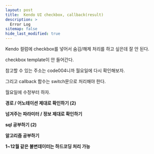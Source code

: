 ```yaml
---
layout: post
title:  Kendo UI checkbox, callback(result)
description: >
  Error Log
sitemap: false
hide_last_modified: true
---
```



Kendo 컬럼에 checkbox를 넣어서 숨김/해제 처리를 하고 싶은데 잘 안 된다.

checkbox template이 안 들어간다.

참고할 수 있는 주소는 code004니까 월요일에 다시 확인해보자.

그리고 callback 함수는 switch문으로 처리해야 한다.

월요일에 수정부터 하자.



**경로 / 어노테이션 제대로 확인하기 (2)**

**넘겨주는 파라미터 / 정보 제대로 확인하기**

**sql 공부하기 (2)**

**알고리즘 공부하기**

**1~12월 같은 불변데이터는 하드코딩 처리 가능**